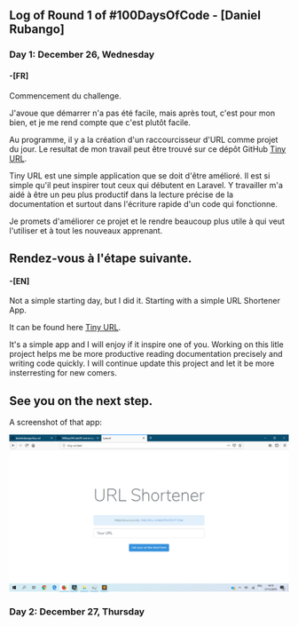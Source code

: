 ## Log of Round 1 of #100DaysOfCode - [Daniel Rubango]

### Day 1: December 26, Wednesday
#### -[FR]
Commencement du challenge.

J'avoue que démarrer n'a pas été facile, mais après tout, c'est pour mon bien,
et je me rend compte que c'est plutôt facile.

Au programme, il y a la création d'un raccourcisseur d'URL comme projet du jour.
Le resultat de mon travail peut être trouvé sur ce dépôt GitHub [Tiny URL](https://github.com/danielrubango/tiny-url).

Tiny URL est une simple application que se doit d'être amélioré. Il est si simple qu'il peut inspirer tout ceux qui
débutent en Laravel. Y travailler m'a aidé à être un peu plus productif dans la lecture précise de la documentation
et surtout dans l'écriture rapide d'un code qui fonctionne.

Je promets d'améliorer ce projet et le rendre beaucoup plus utile à qui veut l'utiliser et à tout les nouveaux apprenant.

Rendez-vous à l'étape suivante.
-------------------------------
#### -[EN]
Not a simple starting day, but I did it.
Starting with a simple URL Shortener App.

It can be found here [Tiny URL](https://github.com/danielrubango/tiny-url).

It's a simple app and I will enjoy if it inspire one of you.
Working on this litle project helps me be more productive reading documentation precisely and writing code quickly.
I will continue update this project and let it be more insterresting for new comers.

See you on the next step.
-------------------------------
A screenshot of that app:

![Tiny URL](https://github.com/danielrubango/100DaysOfCode/blob/master/images/R1_D1_1.png)

### Day 2: December 27, Thursday


